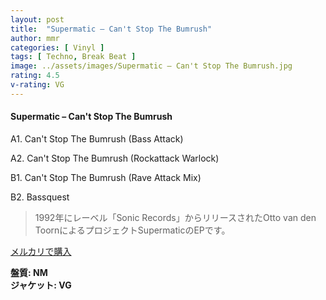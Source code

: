 ```yaml
---
layout: post
title:  "Supermatic – Can't Stop The Bumrush"
author: mmr
categories: [ Vinyl ]
tags: [ Techno, Break Beat ]
image: ../assets/images/Supermatic – Can't Stop The Bumrush.jpg
rating: 4.5
v-rating: VG
---
```


#### Supermatic – Can't Stop The Bumrush

A1. Can't Stop The Bumrush (Bass Attack)

A2. Can't Stop The Bumrush (Rockattack Warlock)

B1. Can't Stop The Bumrush (Rave Attack Mix)

B2. Bassquest

> 1992年にレーベル「Sonic Records」からリリースされたOtto van den ToornによるプロジェクトSupermaticのEPです。

[メルカリで購入](https://jp.mercari.com/item/m19638471586)

<div class="mt-4 mb-4 d-flex align-items-center">
<strong class="mr-1">盤質: NM</strong>
</div>
<div class="mt-4 mb-4 d-flex align-items-center">
<strong class="mr-1">ジャケット: VG</strong>
</div>
